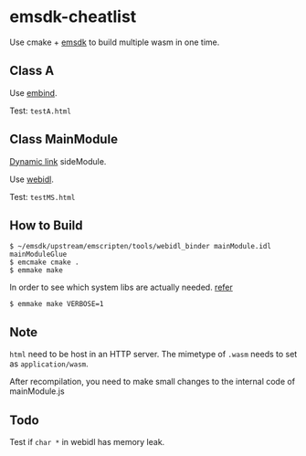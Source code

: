 # emsdk-cheatlist

Use cmake + [emsdk](https://emscripten.org/index.html) to build multiple wasm in one time.



## Class A

Use [embind](https://emscripten.org/docs/porting/connecting_cpp_and_javascript/embind.html).

Test: `testA.html`




## Class MainModule

[Dynamic link](https://emscripten.org/docs/compiling/Dynamic-Linking.html) sideModule.

Use [webidl](https://emscripten.org/docs/porting/connecting_cpp_and_javascript/WebIDL-Binder.html).

Test: `testMS.html`



## How to Build

```shell
$ ~/emsdk/upstream/emscripten/tools/webidl_binder mainModule.idl mainModuleGlue
$ emcmake cmake .
$ emmake make
``` 

In order to see which system libs are actually needed. [refer](https://emscripten.org/docs/compiling/Dynamic-Linking.html#system-libraries)
```shell
$ emmake make VERBOSE=1
```


## Note

`html` need to be host in an HTTP server. The mimetype of `.wasm` needs to set as `application/wasm`.

After recompilation, you need to make small changes to the internal code of mainModule.js


## Todo

Test if `char *` in webidl has memory leak.
